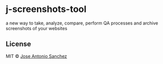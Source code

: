 # j-screenshots-tool
a new way to take, analyze, compare, perform QA processes and archive screenshots of your websites


## License

MIT © [Jose Antonio Sanchez](https://github.com/jasancheg)